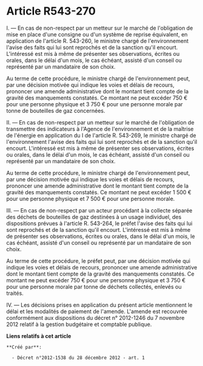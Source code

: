 # Article R543-270

I. ― En cas de non-respect par un metteur sur le marché de l'obligation de mise en place d'une consigne ou d'un système de
reprise équivalent, en application de l'article R. 543-260, le ministre chargé de l'environnement l'avise des faits qui lui
sont reprochés et de la sanction qu'il encourt. L'intéressé est mis à même de présenter ses observations, écrites ou orales,
dans le délai d'un mois, le cas échéant, assisté d'un conseil ou représenté par un mandataire de son choix.

Au terme de cette procédure, le ministre chargé de l'environnement peut, par une décision motivée qui indique les voies et
délais de recours, prononcer une amende administrative dont le montant tient compte de la gravité des manquements constatés.
Ce montant ne peut excéder 750 € pour une personne physique et 3 750 € pour une personne morale par tonne de bouteilles de
gaz concernées.

II. ― En cas de non-respect par un metteur sur le marché de l'obligation de transmettre des indicateurs à l'Agence de
l'environnement et de la maîtrise de l'énergie en application du I de l'article R. 543-269, le ministre chargé de
l'environnement l'avise des faits qui lui sont reprochés et de la sanction qu'il encourt. L'intéressé est mis à même de
présenter ses observations, écrites ou orales, dans le délai d'un mois, le cas échéant, assisté d'un conseil ou représenté
par un mandataire de son choix.

Au terme de cette procédure, le ministre chargé de l'environnement peut, par une décision motivée qui indique les voies et
délais de recours, prononcer une amende administrative dont le montant tient compte de la gravité des manquements constatés.
Ce montant ne peut excéder 1 500 € pour une personne physique et 7 500 € pour une personne morale.

III. ― En cas de non-respect par un acteur procédant à la collecte séparée des déchets de bouteilles de gaz destinées à un
usage individuel, des dispositions prévues à l'article R. 543-264, le préfet l'avise des faits qui lui sont reprochés et de
la sanction qu'il encourt. L'intéressé est mis à même de présenter ses observations, écrites ou orales, dans le délai d'un
mois, le cas échéant, assisté d'un conseil ou représenté par un mandataire de son choix.

Au terme de cette procédure, le préfet peut, par une décision motivée qui indique les voies et délais de recours, prononcer
une amende administrative dont le montant tient compte de la gravité des manquements constatés. Ce montant ne peut excéder
750 € pour une personne physique et 3 750 € pour une personne morale par tonne de déchets collectés, enlevés ou traités.

IV. ― Les décisions prises en application du présent article mentionnent le délai et les modalités de paiement de l'amende.
L'amende est recouvrée conformément aux dispositions du décret n° 2012-1246 du 7 novembre 2012 relatif à la gestion
budgétaire et comptable publique.

**Liens relatifs à cet article**

	**Créé par**:

	  - Décret n°2012-1538 du 28 décembre 2012 - art. 1
